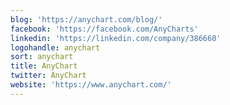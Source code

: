 ```yaml
---
blog: 'https://anychart.com/blog/'
facebook: 'https://facebook.com/AnyCharts'
linkedin: 'https://linkedin.com/company/386660'
logohandle: anychart
sort: anychart
title: AnyChart
twitter: AnyChart
website: 'https://www.anychart.com/'
---
```

